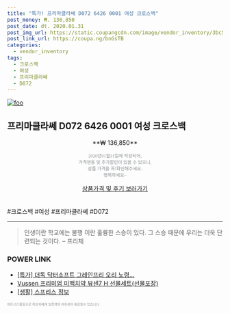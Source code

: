 ```yaml
--- 
title: "특가! 프리마클라쎄 D072 6426 0001 여성 크로스백" 
post_money: ₩. 136,850 
post_date: dt. 2020.01.31 
post_img_url: https://static.coupangcdn.com/image/vendor_inventory/3bc5/7fbccc5ea17536de5ca7cb919f2a58a2cbcd1d0592e9c2849e6416292742.jpg 
post_link_url: https://coupa.ng/bnGsTB 
categories: 
  - vendor_inventory 
tags: 
  - 크로스백 
  - 여성 
  - 프리마클라쎄 
  - D072 
--- 
```

[![foo](https://static.coupangcdn.com/image/vendor_inventory/3bc5/7fbccc5ea17536de5ca7cb919f2a58a2cbcd1d0592e9c2849e6416292742.jpg)](https://coupa.ng/bnGsTB) 

## 프리마클라쎄 D072 6426 0001 여성 크로스백 
<p style="text-align: center;">**₩ 136,850**</p> 
<p style="text-align: center;"><span style="color: #898c8f; font-family: Georgia,Times,serif; font-size: 0.75em;">2020년01월31일에 작성되어, <br>가격변동 및 추가할인이 있을 수 있으니,<br> 상품 가격을 꼭!확인해주세요.<br>행복하세요~</span> 
</p>	 
<div markdown="0" style="text-align: center;"><a href="https://coupa.ng/bnGsTB" class="btn btn--success">상품가격 및 후기 보러가기</a></div> 
<br><br> 
  #크로스백 #여성 #프리마클라쎄 #D072 
<hr> 

> 인생이란 학교에는 불행 이란 훌륭한 스승이 있다. 그 스승 때문에 우리는 더욱 단련되는 것이다. – 프리체 


### POWER LINK

* <a href="https://blog.naver.com/santokki14/221788753609" target="_blank">[특가] 더독 닥터소프트 그레인프리 오리 노령...</a>
* <a href="https://blog.naver.com/santokki14/221787685827" target="_blank">Vussen 프리미엄 미백치약 뷰센7 H 선물세트(선물포장)</a>
* <a href="https://blog.naver.com/fasyy4321/221766373149" target="_blank"> [생활] 스프리스 정보 </a>

<span style="color: #898c8f; font-family: Georgia,Times,serif; font-size: 0.55em;">파트너스활동으로 작성자에게 일정액의 커미션이 제공될수 있습니다.</span> 
